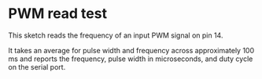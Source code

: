 # PWM read test

This sketch reads the frequency of an input PWM signal on pin 14.

It takes an average for pulse width and frequency across approximately 
100 ms and reports the frequency, pulse width in microseconds, and duty 
cycle on the serial port.
